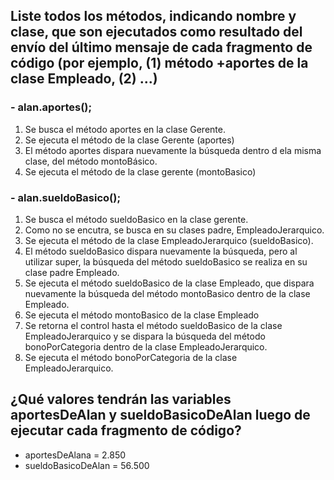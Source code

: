 ## Liste todos los métodos, indicando nombre y clase, que son ejecutados como resultado del envío del último mensaje de cada fragmento de código (por ejemplo, (1) método +aportes de la clase Empleado, (2) ...)

### - alan.aportes();
  1. Se busca el método aportes en la clase Gerente.
  2. Se ejecuta el método de la clase Gerente (aportes)
  3. El método aportes dispara nuevamente la búsqueda dentro d ela misma clase, del método montoBásico.
  4.  Se ejecuta el método de la clase gerente (montoBasico)
### - alan.sueldoBasico();
  1. Se busca el método sueldoBasico en la clase gerente.
  2. Como no se encutra, se busca en su clases padre, EmpleadoJerarquico.
  3. Se ejecuta el método de la clase EmpleadoJerarquico (sueldoBasico).
  4. El método sueldoBasico dispara nuevamente la búsqueda, pero al utilizar super, la búsqueda del método sueldoBasico se realiza en su clase padre Empleado.
  5. Se ejecuta el método sueldoBasico de la clase Empleado, que dispara nuevamente la búsqueda del método montoBasico dentro de la clase Empleado.
  6. Se ejecuta el método montoBasico de la clase Empleado
  7. Se retorna el control hasta el método sueldoBasico de la clase EmpleadoJerarquico y se dispara la búsqueda del método bonoPorCategoria dentro de la clase EmpleadoJerarquico.
  8. Se ejecuta el método bonoPorCategoria de la clase EmpleadoJerarquico.

## ¿Qué valores tendrán las variables aportesDeAlan y sueldoBasicoDeAlan luego de ejecutar cada fragmento de código?

- aportesDeAlana = 2.850
- sueldoBasicoDeAlan = 56.500